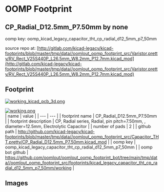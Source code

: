 # OOMP Footprint  
## CP_Radial_D12.5mm_P7.50mm  by none  
  
oomp key: oomp_kicad_legacy_capacitor_tht_cp_radial_d12_5mm_p7_50mm  
  
source repo at: [http://gitlab.com/kicad-legacy/kicad-footprints/blob/master/tmp/data//oomlout_oomp_footprint_src/Varistor.pretty/RV_Rect_V25S440P_L26.5mm_W8.2mm_P12.7mm.kicad_mod](http://gitlab.com/kicad-legacy/kicad-footprints/blob/master/tmp/data//oomlout_oomp_footprint_src/Varistor.pretty/RV_Rect_V25S440P_L26.5mm_W8.2mm_P12.7mm.kicad_mod)  
## Footprint  
  
[![working_kicad_pcb_3d.png](working_kicad_pcb_3d_600.png)](working_kicad_pcb_3d.png)  
  
[![working.png](working_600.png)](working.png)  
| name | value | 
| --- | --- | 
| footprint name | CP_Radial_D12.5mm_P7.50mm | 
| footprint description | CP, Radial series, Radial, pin pitch=7.50mm, , diameter=12.5mm, Electrolytic Capacitor | 
| number of pads | 2 | 
| github path | http://github.com/kicad-legacy/kicad-footprints/blob/master/tmp/data//oomlout_oomp_footprint_src/Capacitor_THT.pretty/CP_Radial_D12.5mm_P7.50mm.kicad_mod | 
| oomp key | oomp_kicad_legacy_capacitor_tht_cp_radial_d12_5mm_p7_50mm | 
| oomp bot github | https://github.com/oomlout/oomlout_oomp_footprint_bot/tree/main/tmp/data//oomlout_oomp_footprint_src/footprints/kicad_legacy_capacitor_tht_cp_radial_d12_5mm_p7_50mm/working | 
## Images  

